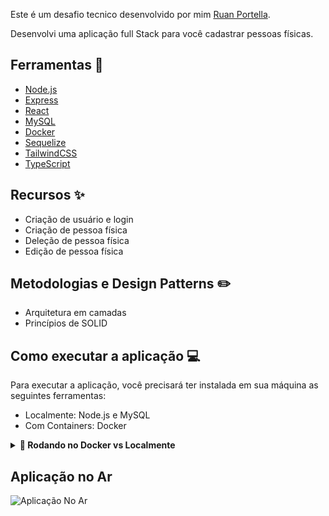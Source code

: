 Este é um desafio tecnico desenvolvido por mim [Ruan Portella](https://github.com/Ruan-Portella).

Desenvolvi uma aplicação full Stack para você cadastrar pessoas físicas.

## Ferramentas :wrench:

- [Node.js](https://nodejs.org/en/)
- [Express](https://expressjs.com/pt-br/)
- [React](https://pt-br.reactjs.org/)
- [MySQL](https://www.mysql.com/)
- [Docker](https://www.docker.com/)
- [Sequelize](https://sequelize.org/)
- [TailwindCSS](https://tailwindcss.com/)
- [TypeScript](https://www.typescriptlang.org/)

## Recursos :sparkles:

- Criação de usuário e login
- Criação de pessoa física
- Deleção de pessoa física
- Edição de pessoa física

## Metodologias e Design Patterns :pencil2:

- Arquitetura em camadas
- Princípios de SOLID

## Como executar a aplicação :computer:

Para executar a aplicação, você precisará ter instalada em sua máquina as seguintes ferramentas:

- Localmente: Node.js e MySQL
- Com Containers: Docker

<details>
<summary><strong>🐋 Rodando no Docker vs Localmente</strong></summary>

## 👉 Com Docker


### 1 - Clone o repositório e entre na pasta da aplicação

```sh
git clone git@github.com:Ruan-Portella/cadastro_pessoa_fisica.git && cd cadastro_pessoa_fisica
```

### 2 - Configure as variáveis de ambiente

`
 Altere o .env.example para .env na pasta server e preencha as variáveis de ambiente com as informações do seu banco de dados.
`

### 3 - Faça o build do backend

```sh
cd server && npm run build
```

### 4 - Suba o container do banco de dados, front e back.

```sh
docker-compose up -d
```

### 5 - Acesse a aplicação

`
Pronto! Agora é só acessar o [localhost:5173](http://localhost:5173) e se divertir!
`

## 👉 Sem Docker

### 1 - Clone o repositório e entre na pasta da aplicação

```sh
git clone git@github.com:Ruan-Portella/cadastro_pessoa_fisica.git && cd cadastro_pessoa_fisica
```

### 2 - Configure as variáveis de ambiente

`
 Altere o .env.example para .env na pasta server e preencha as variáveis de ambiente com as informações do seu banco de dados.
`

### 3 - Instale as dependências

```sh
cd client && npm install && cd ../server && npm install
```

### 3 - Faça o build do backend

```sh
npm run build
```

### 5 - Crie sua conexão do banco de dados e altere no arquivo database.ts na pasta server

`Para continuar sem o Docker você precisa criar uma conexão com o banco de dados mysql.`

`OU`

`Rode o comando abaixo para subir o container do banco de dados`

```sh
docker-compose up db -d
```

### 6 - Suba a aplicação front e back

```sh
cd .. && cd client && npm run dev
```

`Crie outro terminal e rode o comando abaixo`

```sh
cd .. && cd server && npm run dev
```

### 6 - Acesse a aplicação

`
Pronto! Agora é só acessar o [localhost:5173](http://localhost:5173) e se divertir!
`

</details>

## Aplicação no Ar

<img src='https://i.imgur.com/YSDy8lZ.png' alt='Aplicação No Ar' /> 
